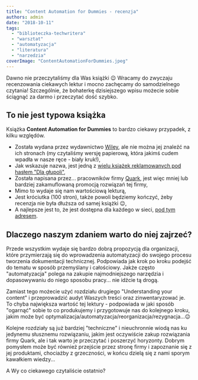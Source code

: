 ```yaml
---
title: "Content Automation for Dummies - recenzja"
authors: admin
date: "2018-10-11"
tags:
  - "biblioteczka-techwritera"
  - "warsztat"
  - "automatyzacja"
  - "literatura"
  - "narzedzia"
coverImage: "ContentAutomationForDummies.jpeg"
---
```


Dawno nie przeczytaliśmy dla Was książki 😉 Wracamy do zwyczaju recenzowania
ciekawych lektur i mocno zachęcamy do samodzielnego czytania! Szczególnie, że
bohaterkę dzisiejszego wpisu możecie sobie ściągnąć za darmo i przeczytać dość
szybko.

<!--truncate-->

## To nie jest typowa książka

Książka **Content Automation for Dummies** to bardzo ciekawy przypadek, z kilku
względów.

- Została wydana przez wydawnictwo [Wiley](https://www.wiley.com/en-pl), ale nie
  można jej znaleźć na ich stronach (my czytaliśmy wersję papierową, która
  jakimś cudem wpadła w nasze ręce - biały kruk!),
- Jak wskazuje nazwa, jest jedną z
  [wielu książek reklamowanych pod hasłem "Dla głupoli"](https://www.dummies.com/),
- Została napisana przez... pracowników firmy [Quark](http://quark.com/), jest
  więc mniej lub bardziej zakamuflowaną promocją rozwiązań tej firmy,
- Mimo to wydaje się nam wartościową lekturą,
- Jest króciutka (100 stron), także powoli będziemy kończyć, żeby recenzja nie
  była dłuższa od samej książki 😉,
- A najlepsze jest to, że jest dostępna dla każdego w sieci,
  [pod tym adresem](http://content.quark.com/rs/405-HHT-522/images/Content%20Automation%20for%20Dummies.pdf?mkt_tok=eyJpIjoiT0RsbVpUVTJNemN6Wm1NeiIsInQiOiI0VitPbVZIUkd1aFhpYVV6SVh0VlFWKzZna09DYmQ5a2JSRFBGbmFSNGwyUThDWGdVYzByU09jelEzUDROcXZPSkZ0V0dkUE95aWh1cjhhYmE5WGNuNWNGWWxqUHRTdHh5d0VrZVwvaWNYRlJWeHlqMmlISklsQjhFYTFPUW5KWm8ifQ%3D%3D).

## Dlaczego naszym zdaniem warto do niej zajrzeć?

Przede wszystkim wydaje się bardzo dobrą propozycją dla organizacji, które
przymierzają się do wprowadzenia automatyzacji do swojego procesu tworzenia
dokumentacji technicznej. Podpowiada jak krok po kroku podejść do tematu w
sposób przemyślany i całościowy. Jakże często "automatyzacja" polega na zakupie
najmodniejszego narzędzia i dopasowywaniu do niego sposobu pracy... nie idźcie
tą drogą.

Zamiast tego możecie użyć rozdziału drugiego "Understanding your content" i
przeprowadzić audyt Waszych treści oraz zinwentaryzować je. To chyba największa
wartość tej lektury - podpowiada w jaki sposób "ogarnąć" sobie to co produkujemy
i przygotowuje nas do kolejnego kroku, jakim może być
optymalizacja/automatyzacja/reorganizacja/rezygnacja...😉

Kolejne rozdziały są już bardziej "techniczne" i nieuchronnie wiodą nas ku
jedynemu słusznemu rozwiązaniu, jakim jest oczywiście zakup rozwiązania firmy
Quark, ale i tak warto je przeczytać i poszerzyć horyzonty. Dobrym pomysłem może
być również przejście przez stronę firmy i zapoznanie się z jej produktami,
chociażby z grzeczności, w końcu dzielą się z nami sporym kawałkiem wiedzy...

A Wy co ciekawego czytaliście ostatnio?
